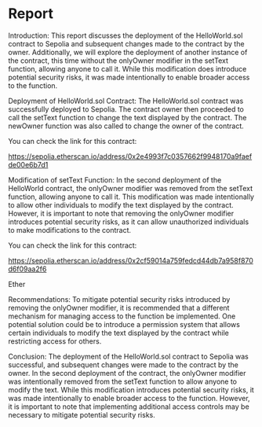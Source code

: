 # Report

Introduction:
This report discusses the deployment of the HelloWorld.sol contract to Sepolia and subsequent changes made to the contract by the owner. Additionally, we will explore the deployment of another instance of the contract, this time without the onlyOwner modifier in the setText function, allowing anyone to call it. While this modification does introduce potential security risks, it was made intentionally to enable broader access to the function.

Deployment of HelloWorld.sol Contract:
The HelloWorld.sol contract was successfully deployed to Sepolia. The contract owner then proceeded to call the setText function to change the text displayed by the contract. The newOwner function was also called to change the owner of the contract.

You can check the link for this contract:

https://sepolia.etherscan.io/address/0x2e4993f7c0357662f9948170a9faefde00e6b7d1

Modification of setText Function:
In the second deployment of the HelloWorld contract, the onlyOwner modifier was removed from the setText function, allowing anyone to call it. This modification was made intentionally to allow other individuals to modify the text displayed by the contract. However, it is important to note that removing the onlyOwner modifier introduces potential security risks, as it can allow unauthorized individuals to make modifications to the contract.

You can check the link for this contract:

https://sepolia.etherscan.io/address/0x2cf59014a759fedcd44db7a958f870d6f09aa2f6


Ether

Recommendations:
To mitigate potential security risks introduced by removing the onlyOwner modifier, it is recommended that a different mechanism for managing access to the function be implemented. One potential solution could be to introduce a permission system that allows certain individuals to modify the text displayed by the contract while restricting access for others.

Conclusion:
The deployment of the HelloWorld.sol contract to Sepolia was successful, and subsequent changes were made to the contract by the owner. In the second deployment of the contract, the onlyOwner modifier was intentionally removed from the setText function to allow anyone to modify the text. While this modification introduces potential security risks, it was made intentionally to enable broader access to the function. However, it is important to note that implementing additional access controls may be necessary to mitigate potential security risks.

